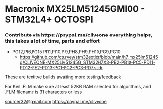# Macronix MX25LM51245GMI00 - STM32L4+ OCTOSPI
### Contribute via   https://paypal.me/cliveone  everything helps, this takes a lot of time, parts and effort

  * PG12,PI6,PG15 PI11,PI10,PI9,PH8,PH9,PH10,PG9,PG10
     *  https://github.com/cturvey/stm32extldr/blob/main/h7_mx25lm51245g/CLIVEONE-MX25LM51245G_STM32H7X3-PB2-PB10-PC5-PD11-PD12-PE2-PD13-PC1-PC2-PC3-PD7.stldr

These are tentitve builds awaiting more testing/feedback

For Keil .FLM make sure at least 52KB RAM selected for algorithms, and .FLM filename is 31 characters or less

 sourcer32@gmail.com
 https://paypal.me/cliveone
